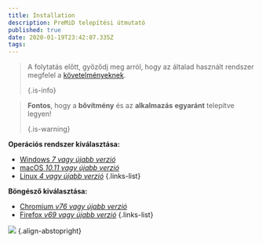 ```yaml
---
title: Installation
description: PreMiD telepítési útmutató
published: true
date: 2020-01-19T23:42:07.335Z
tags:
---
```


> A folytatás előtt, győződj meg arról, hogy az általad használt rendszer megfelel a [követelményeknek](/install/requirements). 
> 
> {.is-info}

> **Fontos**, hogy a **bővítmény** és az **alkalmazás** **egyaránt** telepítve legyen! 
> 
> {.is-warning}

**Operációs rendszer kiválasztása:**
- [Windows *7 vagy újabb verzió*](/install/windows)
- [macOS *10.11 vagy újabb verzió*](/install/macos)
- [Linux *4 vagy újabb verzió*](/install/linux)
{.links-list}

**Böngésző kiválasztása:**
- [Chromium *v76 vagy újabb verzió*](/install/chromium)
- [Firefox *v69 vagy újabb verzió*](/install/firefox)
{.links-list}

![](https://a.icons8.com/ajlQdsfa/FZhYWV/svg.svg) {.align-abstopright}